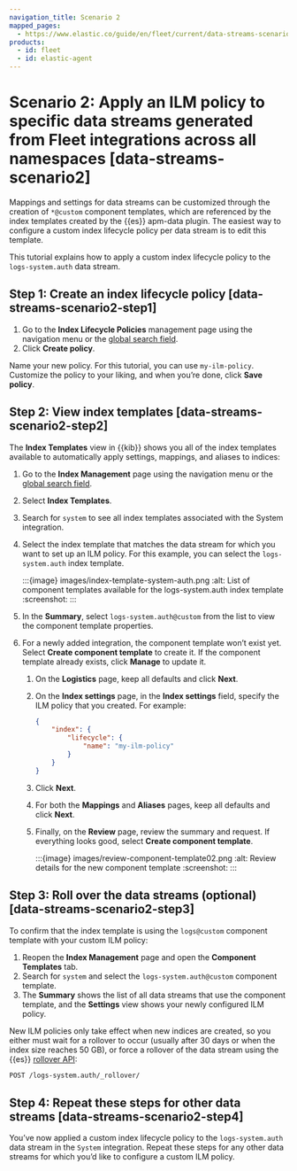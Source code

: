 ```yaml
---
navigation_title: Scenario 2
mapped_pages:
  - https://www.elastic.co/guide/en/fleet/current/data-streams-scenario2.html
products:
  - id: fleet
  - id: elastic-agent
---
```


# Scenario 2: Apply an ILM policy to specific data streams generated from Fleet integrations across all namespaces [data-streams-scenario2]


Mappings and settings for data streams can be customized through the creation of `*@custom` component templates, which are referenced by the index templates created by the {{es}} apm-data plugin. The easiest way to configure a custom index lifecycle policy per data stream is to edit this template.

This tutorial explains how to apply a custom index lifecycle policy to the `logs-system.auth` data stream.


## Step 1: Create an index lifecycle policy [data-streams-scenario2-step1]

1. Go to the **Index Lifecycle Policies** management page using the navigation menu or the [global search field](/explore-analyze/find-and-organize/find-apps-and-objects.md).
2. Click **Create policy**.

Name your new policy. For this tutorial, you can use `my-ilm-policy`. Customize the policy to your liking, and when you’re done, click **Save policy**.


## Step 2: View index templates [data-streams-scenario2-step2]

The **Index Templates** view in {{kib}} shows you all of the index templates available to automatically apply settings, mappings, and aliases to indices:

1. Go to the **Index Management** page using the navigation menu or the [global search field](/explore-analyze/find-and-organize/find-apps-and-objects.md).
2. Select **Index Templates**.
3. Search for `system` to see all index templates associated with the System integration.
4. Select the index template that matches the data stream for which you want to set up an ILM policy. For this example, you can select the `logs-system.auth` index template.

    :::{image} images/index-template-system-auth.png
    :alt: List of component templates available for the logs-system.auth index template
    :screenshot:
    :::

5. In the **Summary**, select `logs-system.auth@custom` from the list to view the component template properties.
6. For a newly added integration, the component template won’t exist yet. Select **Create component template** to create it. If the component template already exists, click **Manage** to update it.

    1. On the **Logistics** page, keep all defaults and click **Next**.
    2. On the **Index settings** page, in the **Index settings** field, specify the ILM policy that you created. For example:

        ```json
        {
            "index": {
                "lifecycle": {
                    "name": "my-ilm-policy"
                }
            }
        }
        ```

    3. Click **Next**.
    4. For both the **Mappings** and **Aliases** pages, keep all defaults and click **Next**.
    5. Finally, on the **Review** page, review the summary and request. If everything looks good, select **Create component template**.

        :::{image} images/review-component-template02.png
        :alt: Review details for the new component template
        :screenshot:
        :::



## Step 3: Roll over the data streams (optional) [data-streams-scenario2-step3]

To confirm that the index template is using the `logs@custom` component template with your custom ILM policy:

1. Reopen the **Index Management** page and open the **Component Templates** tab.
2. Search for `system` and select the `logs-system.auth@custom` component template.
3. The **Summary** shows the list of all data streams that use the component template, and the **Settings** view shows your newly configured ILM policy.

New ILM policies only take effect when new indices are created, so you either must wait for a rollover to occur (usually after 30 days or when the index size reaches 50 GB), or force a rollover of the data stream using the {{es}} [rollover API](https://www.elastic.co/docs/api/doc/elasticsearch/operation/operation-indices-rollover):

```bash
POST /logs-system.auth/_rollover/
```


## Step 4: Repeat these steps for other data streams [data-streams-scenario2-step4]

You’ve now applied a custom index lifecycle policy to the `logs-system.auth` data stream in the `System` integration. Repeat these steps for any other data streams for which you’d like to configure a custom ILM policy.
